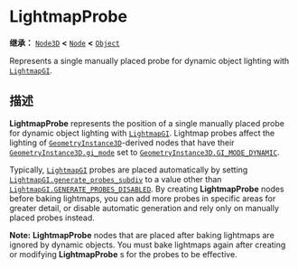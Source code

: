 <!-- ⚠ 请勿编辑本文件 ⚠ -->
<!-- 本文档使用脚本从 WeDot 引擎源码仓库生成。 -->
<!-- 生成脚本：https://github.com/WeDot-Engine/WeDot/tree/4.3/doc/tools/make_md.py； -->
<!-- 原文件：https://github.com/WeDot-Engine/WeDot/tree/4.3/doc/classes/LightmapProbe.xml。 -->

<div id="_class_lightmapprobe"></div>

# LightmapProbe

**继承：** [`Node3D`](class_node3d.md) **<** [`Node`](class_node.md) **<** [`Object`](class_object.md)

Represents a single manually placed probe for dynamic object lighting with [`LightmapGI`](class_lightmapgi.md).

## 描述

**LightmapProbe** represents the position of a single manually placed probe for dynamic object lighting with [`LightmapGI`](class_lightmapgi.md). Lightmap probes affect the lighting of [`GeometryInstance3D`](class_geometryinstance3d.md)-derived nodes that have their [`GeometryInstance3D.gi_mode`](#class_geometryinstance3d_property_gi_mode) set to [`GeometryInstance3D.GI_MODE_DYNAMIC`](#class_geometryinstance3d_constant_gi_mode_dynamic).

Typically, [`LightmapGI`](class_lightmapgi.md) probes are placed automatically by setting [`LightmapGI.generate_probes_subdiv`](#class_lightmapgi_property_generate_probes_subdiv) to a value other than [`LightmapGI.GENERATE_PROBES_DISABLED`](#class_lightmapgi_constant_generate_probes_disabled). By creating **LightmapProbe** nodes before baking lightmaps, you can add more probes in specific areas for greater detail, or disable automatic generation and rely only on manually placed probes instead.

 **Note:** **LightmapProbe** nodes that are placed after baking lightmaps are ignored by dynamic objects. You must bake lightmaps again after creating or modifying **LightmapProbe** s for the probes to be effective.

[^virtual]: 本方法通常需要用户覆盖才能生效。
[^const]: 本方法无副作用，不会修改该实例的任何成员变量。
[^vararg]: 本方法除了能接受在此处描述的参数外，还能够继续接受任意数量的参数。
[^constructor]: 本方法用于构造某个类型。
[^static]: 调用本方法无需实例，可直接使用类名进行调用。
[^operator]: 本方法描述的是使用本类型作为左操作数的有效运算符。
[^bitfield]: 这个值是由下列位标志构成位掩码的整数。
[^void]: 无返回值。
